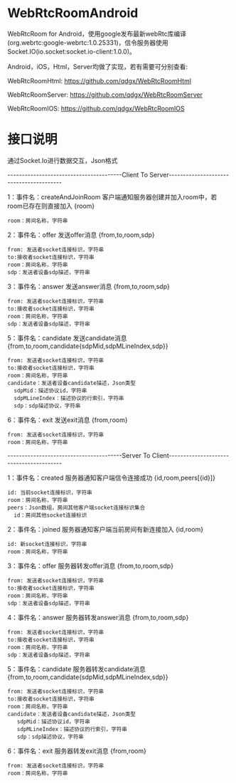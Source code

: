 # WebRtcRoomAndroid
WebRtcRoom for Android，使用google发布最新webRtc库编译(org.webrtc:google-webrtc:1.0.25331)，信令服务器使用 Socket.IO(io.socket:socket.io-client:1.0.0)。

Android，iOS，Html，Server均做了实现，若有需要可分别查看:

WebRtcRoomHtml: https://github.com/qdgx/WebRtcRoomHtml

WebRtcRoomServer: https://github.com/qdgx/WebRtcRoomServer

WebRtcRoomIOS: https://github.com/qdgx/WebRtcRoomIOS

# 接口说明

通过Socket.Io进行数据交互，Json格式

----------------------------------------Client To Server----------------------------------------

1：事件名：createAndJoinRoom    客户端通知服务器创建并加入room中，若room已存在则直接加入 {room}

    room：房间名称，字符串

2：事件名：offer 发送offer消息 {from,to,room,sdp}

    from: 发送者socket连接标识，字符串
    to:接收者socket连接标识，字符串
    room：房间名称，字符串
    sdp：发送者设备sdp描述，字符串

3：事件名：answer 发送answer消息 {from,to,room,sdp}

    from: 发送者socket连接标识，字符串
    to:接收者socket连接标识，字符串
    room：房间名称，字符串
    sdp：发送者设备sdp描述，字符串

5：事件名：candidate  发送candidate消息 {from,to,room,candidate{sdpMid,sdpMLineIndex,sdp}}

    from: 发送者socket连接标识，字符串
    to:接收者socket连接标识，字符串
    room：房间名称，字符串
    candidate：发送者设备candidate描述，Json类型
      sdpMid：描述协议id，字符串
      sdpMLineIndex：描述协议的行索引，字符串
      sdp：sdp描述协议，字符串
 
6：事件名：exit  发送exit消息 {from,room}

    from: 发送者socket连接标识，字符串
    room：房间名称，字符串

----------------------------------------Server To Client----------------------------------------

1：事件名：created   服务器通知客户端信令连接成功 {id,room,peers[{id}]}

    id: 当前socket连接标识，字符串
    room：房间名称，字符串
    peers：Json数组，房间其他客户端socket连接标识集合
      id：房间其他socket连接标识

2：事件名：joined   服务器通知客户端当前房间有新连接加入 {id,room}

    id: 新socket连接标识，字符串
    room：房间名称，字符串

3：事件名：offer  服务器转发offer消息 {from,to,room,sdp}

    from: 发送者socket连接标识，字符串
    to:接收者socket连接标识，字符串
    room：房间名称，字符串
    sdp：发送者设备sdp描述，字符串

4：事件名：answer  服务器转发answer消息 {from,to,room,sdp}

    from: 发送者socket连接标识，字符串
    to:接收者socket连接标识，字符串
    room：房间名称，字符串
    sdp：发送者设备sdp描述，字符串

5：事件名：candidate  服务器转发candidate消息 {from,to,room,candidate{sdpMid,sdpMLineIndex,sdp}}

    from: 发送者socket连接标识，字符串
    to:接收者socket连接标识，字符串
    room：房间名称，字符串
    candidate：发送者设备candidate描述，Json类型
       sdpMid：描述协议id，字符串
       sdpMLineIndex：描述协议的行索引，字符串
       sdp：sdp描述协议，字符串

6：事件名：exit  服务器转发exit消息 {from,room}

    from: 发送者socket连接标识，字符串
    room：房间名称，字符串
